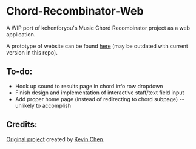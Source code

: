 # Chord-Recombinator-Web
A WIP port of kchenforyou's Music Chord Recombinator project as a web application.

A prototype of website can be found [here](https://chordguru.glitch.me) (may be outdated with current version in this repo).

## To-do:
- Hook up sound to results page in chord info row dropdown
- Finish design and implementation of interactive staff/text field input
- Add proper home page (instead of redirecting to chord subpage) -- unlikely to accomplish

## Credits:
[Original project](https://github.com/Kchenforyou/Chord-Recominbinator) created by [Kevin Chen](https://github.com/Kchenforyou).
